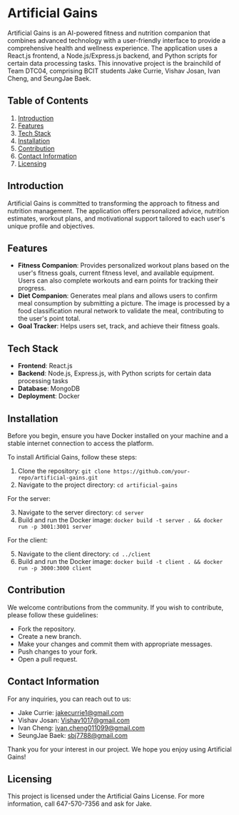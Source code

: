 # Artificial Gains

Artificial Gains is an AI-powered fitness and nutrition companion that combines advanced technology with a user-friendly interface to provide a comprehensive health and wellness experience. The application uses a React.js frontend, a Node.js/Express.js backend, and Python scripts for certain data processing tasks. This innovative project is the brainchild of Team DTC04, comprising BCIT students Jake Currie, Vishav Josan, Ivan Cheng, and SeungJae Baek.

## Table of Contents

1. [Introduction](#introduction)
2. [Features](#features)
3. [Tech Stack](#tech-stack)
4. [Installation](#installation)
5. [Contribution](#contribution)
6. [Contact Information](#contact-information)
7. [Licensing](#licensing)

## Introduction

Artificial Gains is committed to transforming the approach to fitness and nutrition management. The application offers personalized advice, nutrition estimates, workout plans, and motivational support tailored to each user's unique profile and objectives.

## Features

- **Fitness Companion**: Provides personalized workout plans based on the user's fitness goals, current fitness level, and available equipment. Users can also complete workouts and earn points for tracking their progress.
- **Diet Companion**: Generates meal plans and allows users to confirm meal consumption by submitting a picture. The image is processed by a food classification neural network to validate the meal, contributing to the user's point total.
- **Goal Tracker**: Helps users set, track, and achieve their fitness goals.

## Tech Stack

- **Frontend**: React.js
- **Backend**: Node.js, Express.js, with Python scripts for certain data processing tasks
- **Database**: MongoDB
- **Deployment**: Docker

## Installation

Before you begin, ensure you have Docker installed on your machine and a stable internet connection to access the platform.

To install Artificial Gains, follow these steps:

1. Clone the repository: `git clone https://github.com/your-repo/artificial-gains.git`
2. Navigate to the project directory: `cd artificial-gains`

For the server:

3. Navigate to the server directory: `cd server`
4. Build and run the Docker image: `docker build -t server . && docker run -p 3001:3001 server`

For the client:

5. Navigate to the client directory: `cd ../client`
6. Build and run the Docker image: `docker build -t client . && docker run -p 3000:3000 client`

## Contribution

We welcome contributions from the community. If you wish to contribute, please follow these guidelines:

- Fork the repository.
- Create a new branch.
- Make your changes and commit them with appropriate messages.
- Push changes to your fork.
- Open a pull request.

## Contact Information

For any inquiries, you can reach out to us:

- Jake Currie: jakecurrie1@gmail.com
- Vishav Josan: Vishav1017@gmail.com
- Ivan Cheng: ivan.cheng011099@gmail.com
- SeungJae Baek: sbj7788@gmail.com

Thank you for your interest in our project. We hope you enjoy using Artificial Gains!

## Licensing

This project is licensed under the Artificial Gains License. For more information, call 647-570-7356 and ask for Jake.

